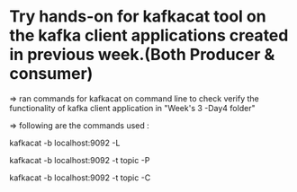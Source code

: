 # Try hands-on for kafkacat tool on the kafka client applications created in previous week.(Both Producer & consumer)

=> ran commands for kafkacat on command line to check verify the functionality of kafka client application in "Week's 3 -Day4 folder"

=> following are the commands used : 

kafkacat -b localhost:9092 -L

kafkacat -b localhost:9092 -t topic -P

kafkacat -b localhost:9092 -t topic -C
